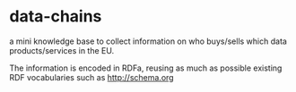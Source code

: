 # data-chains
a mini knowledge base to collect information on who buys/sells which data products/services in the EU.

The information is encoded in RDFa, reusing as much as possible existing RDF vocabularies such as http://schema.org
